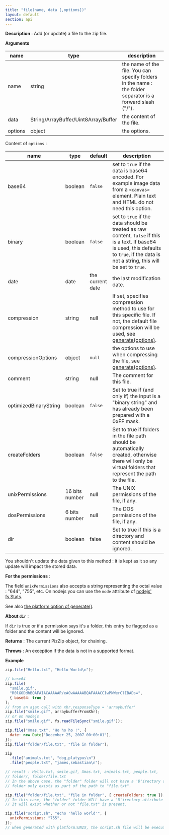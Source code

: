 ```yaml
---
title: "file(name, data [,options])"
layout: default
section: api
---
```


**Description** : Add (or update) a file to the zip file.

**Arguments**

| name    | type                                 | description                                                                                                |
| ------- | ------------------------------------ | ---------------------------------------------------------------------------------------------------------- |
| name    | string                               | the name of the file. You can specify folders in the name : the folder separator is a forward slash ("/"). |
| data    | String/ArrayBuffer/Uint8Array/Buffer | the content of the file.                                                                                   |
| options | object                               | the options.                                                                                               |

Content of `options` :

| name                  | type           | default          | description                                                                                                                                                                                              |
| --------------------- | -------------- | ---------------- | -------------------------------------------------------------------------------------------------------------------------------------------------------------------------------------------------------- |
| base64                | boolean        | `false`          | set to `true` if the data is base64 encoded. For example image data from a `<canvas>` element. Plain text and HTML do not need this option.                                                              |
| binary                | boolean        | `false`          | set to `true` if the data should be treated as raw content, `false` if this is a text. If base64 is used, this defaults to `true`, if the data is not a string, this will be set to `true`.              |
| date                  | date           | the current date | the last modification date.                                                                                                                                                                              |
| compression           | string         | null             | If set, specifies compression method to use for this specific file. If not, the default file compression will be used, see [generate(options)]({{site.baseurl}}/documentation/api_pizzip/generate.html). |
| compressionOptions    | object         | `null`           | the options to use when compressing the file, see [generate(options)]({{site.baseurl}}/documentation/api_pizzip/generate.html).                                                                          |
| comment               | string         | null             | The comment for this file.                                                                                                                                                                               |
| optimizedBinaryString | boolean        | `false`          | Set to true if (and only if) the input is a "binary string" and has already been prepared with a 0xFF mask.                                                                                              |
| createFolders         | boolean        | `false`          | Set to true if folders in the file path should be automatically created, otherwise there will only be virtual folders that represent the path to the file.                                               |
| unixPermissions       | 16 bits number | null             | The UNIX permissions of the file, if any.                                                                                                                                                                |
| dosPermissions        | 6 bits number  | null             | The DOS permissions of the file, if any.                                                                                                                                                                 |
| dir                   | boolean        | false            | Set to true if this is a directory and content should be ignored.                                                                                                                                        |

You shouldn't update the data given to this method : it is kept as it so any
update will impact the stored data.

**For the permissions** :

The field `unixPermissions` also accepts a string representing the octal value :
"644", "755", etc. On nodejs you can use the `mode` attribute of
[nodejs' fs.Stats](http://nodejs.org/api/fs.html#fs_class_fs_stats).

See also [the platform option of generate()]({{site.baseurl}}/documentation/api_pizzip/generate.html).

**About `dir`** :

If `dir` is true or if a permission says it's a folder, this entry be flagged
as a folder and the content will be ignored.

**Returns** : The current PizZip object, for chaining.

**Throws** : An exception if the data is not in a supported format.

<!--
__Complexity__ : **O(1)** for anything but binary strings.
For binary strings (`data` is a string and `binary` = true), if
`optimizedBinaryString` is not set, the 0xFF mask will be applied giving a
complexity in **O(n)** where n is the size of the added data.
-->

**Example**

```js
zip.file("Hello.txt", "Hello World\n");

// base64
zip.file(
  "smile.gif",
  "R0lGODdhBQAFAIACAAAAAP/eACwAAAAABQAFAAACCIwPkWerClIBADs=",
  { base64: true }
);
// from an ajax call with xhr.responseType = 'arraybuffer'
zip.file("smile.gif", arraybufferFromXhr);
// or on nodejs
zip.file("smile.gif", fs.readFileSync("smile.gif"));

zip.file("Xmas.txt", "Ho ho ho !", {
  date: new Date("December 25, 2007 00:00:01"),
});
zip.file("folder/file.txt", "file in folder");

zip
  .file("animals.txt", "dog,platypus\n")
  .file("people.txt", "james,sebastian\n");

// result : Hello.txt, smile.gif, Xmas.txt, animals.txt, people.txt,
// folder/, folder/file.txt
// In the above case, the "folder" folder will not have a 'D'irectory attribute or Method property. The
// folder only exists as part of the path to "file.txt".

zip.file("folder/file.txt", "file in folder", { createFolders: true });
// In this case, the "folder" folder WILL have a 'D'irectory attribute and a Method property of "store".
// It will exist whether or not "file.txt" is present.

zip.file("script.sh", "echo 'hello world'", {
  unixPermissions: "755",
});
// when generated with platform:UNIX, the script.sh file will be executable
```
